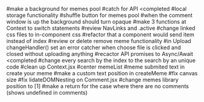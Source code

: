 #make a background for memes pool
#catch for API <completed
#local storage functionality
#shuffle button for memes pool
#when the comment window is up the background should turn opaque
#make 3 functions at Context to switch statements
#review NavLinks and .active
#change linked css files to in-component css
#refactor that a component would send item instead of index 
#review or delete remove meme functionality
#in Upload changeHandler() set an error catcher when choose file is clicked and closed without uploading anything
#recactor API promises to Async/Await <completed
#change every search by the index to the search by an unique code
#clean up Context.jsx 
#center memeList
#meme submited text in create your meme
#make a custom text position in createMeme
#fix canvas size
#fix lidateDOMNesting on Comment.jsx
#change memes library position to [1]
#make a return for the case where there are no comments (shows undefined in comments)